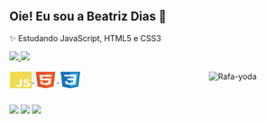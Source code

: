 ## Oie! Eu sou a Beatriz Dias 🦋

✨ Estudando JavaScript, HTML5 e CSS3

<div>
  <a href="https://github.com/beatrizmdias">
  <img height="170em" src="https://github-readme-stats.vercel.app/api?username=beatrizmdias&show_icons=true&theme=bear&include_all_commits=true&count_private=true"/>
  <img height="170em" src="https://github-readme-stats.vercel.app/api/top-langs/?username=beatrizmdias&layout=compact&langs_count=7&theme=bear"/>
</div>

<div style="display: inline_block"><br>
  <img align="center" alt="Rafa-Js" height="30" width="40" src="https://raw.githubusercontent.com/devicons/devicon/master/icons/javascript/javascript-plain.svg">
  <img align="center" alt="Rafa-HTML" height="30" width="40" src="https://raw.githubusercontent.com/devicons/devicon/master/icons/html5/html5-original.svg">
  <img align="center" alt="Rafa-CSS" height="30" width="40" src="https://raw.githubusercontent.com/devicons/devicon/master/icons/css3/css3-original.svg">
  <img align="right" alt="Rafa-yoda" height="150" width="150" src="https://media.giphy.com/media/FR2IyPHORexIUEBH0N/giphy.gif?cid=790b76115d21c1f0cd8a667541312b1db5829de013b3f6c2&rid=giphy.gif&ct=g">
</div>

   ##
 
<div> 
  <a href="https://instagram.com/biaa.md" target="_blank"><img src="https://img.shields.io/badge/-Instagram-%23E4405F?style=for-the-badge&logo=instagram&logoColor=white" target="_blank"></a>
  <a href = "mailto:bmdias99@gmail.com"><img src="https://img.shields.io/badge/-Gmail-%23333?style=for-the-badge&logo=gmail&logoColor=white" target="_blank"></a>
  <a href="https://www.linkedin.com/in/beatriz-m-dias/" target="_blank"><img src="https://img.shields.io/badge/-LinkedIn-%230077B5?style=for-the-badge&logo=linkedin&logoColor=white" target="_blank"></a> 
  
</div>
